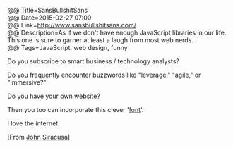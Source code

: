 @@ Title=SansBullshitSans    
@@ Date=2015-02-27 07:00  
@@ Link=http://www.sansbullshitsans.com/  
@@ Description=As if we don't have enough JavaScript libraries in our life. This one is sure to garner at least a laugh from most web nerds.    
@@ Tags=JavaScript, web design, funny    

Do you subscribe to smart business / technology analysts?

Do you frequently encounter buzzwords like "leverage," "agile," or "immersive?"

Do you have your own website?

Then you too can incorporate this clever '[font](http://pixelambacht.nl/2015/sans-bullshit-sans/)'.

I love the internet.

[From [John Siracusa](https://twitter.com/siracusa/status/571302273575473153)]